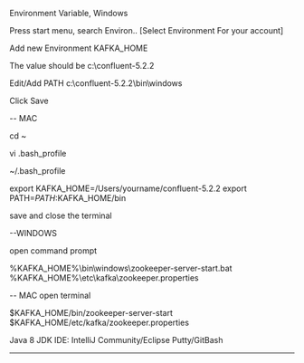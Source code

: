 
Environment Variable, Windows

Press start menu, search Environ.. [Select Environment For your account]

Add new Environment
KAFKA_HOME

The value should be c:\confluent-5.2.2

Edit/Add PATH
c:\confluent-5.2.2\bin\windows

Click Save

--
MAC

cd ~

vi .bash_profile

~/.bash_profile

export KAFKA_HOME=/Users/yourname/confluent-5.2.2
export PATH=$PATH:$KAFKA_HOME/bin

save and close the terminal

--WINDOWS

open command prompt

%KAFKA_HOME%\bin\windows\zookeeper-server-start.bat %KAFKA_HOME%\etc\kafka\zookeeper.properties

-- MAC
open terminal

$KAFKA_HOME/bin/zookeeper-server-start $KAFKA_HOME/etc/kafka/zookeeper.properties

Java 8 JDK
IDE: IntelliJ Community/Eclipse
Putty/GitBash

---